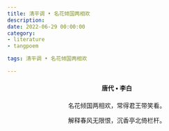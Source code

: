 ```yaml
---
title: 清平调 • 名花倾国两相欢
description:
date: 2022-06-29 00:00:00
category:
- literature
- tangpoem

tags: 清平调 • 名花倾国两相欢

---
```


<div id="poem-author">
唐代 • 李白
</div>
<div id="poem-body">
<p class="poem-paragraph">名花倾国两相欢，常得君王带笑看。</p>
<p class="poem-paragraph">解释春风无限恨，沉香亭北倚栏杆。</p>

</div>

<style>

#poem-author {
    width: 100%;
    text-align: center;
    margin: 20px 0;
    font-weight: bold;
}
#poem-body {
    width: 100%;
    text-align: center;
}
.poem-paragraph {
    font-family: "仿宋"
}

</style>